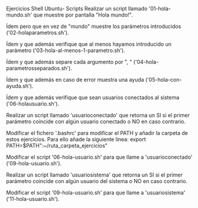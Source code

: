 Ejercicios Shell Ubuntu- Scripts
Realizar un script llamado '01-hola-mundo.sh' que muestre por pantalla "Hola mundo!".

Ídem pero que en vez de "mundo" muestre los parámetros introducidos ('02-holaparametros.sh').

Ídem y que además verifique que al menos hayamos introducido un parámetro ('03-hola-al-menos-1-parametro.sh').

Ídem y que además separe cada argumento por ", " ('04-hola-parametrosseparados.sh').

Ídem y que además en caso de error muestra una ayuda ('05-hola-con-ayuda.sh').

Ídem y que además verifique que sean usuarios conectados al sistema ('06-holausuario.sh').

Realizar un script llamado 'usuarioconectado' que retorna un SI si el primer parámetro coincide con algún usuario conectado o NO en caso contrario.

Modificar el fichero '.bashrc' para modificar el PATH y añadir la carpeta de estos ejercicios. Para ello añade la siguiente linea: export PATH=$PATH":~/ruta_carpeta_ejercicios"

Modificar el script '06-hola-usuario.sh' para que llame a 'usuarioconectado' ('09-hola-usuario.sh').

Realizar un script llamado 'usuariosistema' que retorna un SI si el primer parámetro coincide con algún usuario del sistema o NO en caso contrario.

Modificar el script '09-hola-usuario.sh' para que llame a 'usuariosistema' ('11-hola-usuario.sh').
